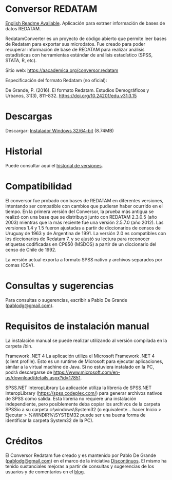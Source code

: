 ﻿# Conversor REDATAM
[English Readme Available](https://github.com/discontinuos/redatam-converter/blob/master/README-EN.md).
Aplicación para extraer información de bases de datos REDATAM.

RedatamConverter es un proyecto de código abierto que permite leer bases de Redatam para exportar sus microdatos. Fue creado para poder recuperar información de base de REDATAM para realizar análisis estadísticas con herramientas estándar de análisis estadístico (SPSS, STATA, R, etc).

Sitio web: https://aacademica.org/conversor.redatam 

Especificación del formato Redatam (no oficial): 

De Grande, P. (2016). El formato Redatam. Estudios Demográficos y Urbanos, 31(3), 811–832. https://doi.org/10.24201/edu.v31i3.15

# Descargas

Descargar: [Instalador Windows 32/64-bit](https://github.com/discontinuos/redatam-converter/blob/master/release/setup-win32.exe?raw=true) (8.74MB)

# Historial

Puede consultar aquí el [historial de versiones](https://github.com/discontinuos/redatam-converter/blob/master/HISTORY.md).

# Compatibilidad

El conversor fue probado con bases de REDATAM en diferentes versiones, intentando ser compatible con cambios que pudieran haber ocurrido en el tiempo. En la primera versión del Conversor, la prueba más antigua se realizó con una base que se distribuyó junto con REDATAM  2.3.0.5 (año 2003) mientras que la más reciente fue una versión 2.5.7.0 (año 2012). Las versiones 1.4 y 1.5 fueron ajustadas a partir de diccionarios de censos de Uruguay de 1963 y de Argentina de 1991. La versión 2.0 es compatibles con los diccionarios de Redatam 7, y se ajustó su lectura para reconocer etiquetas codificadas en CP850 (MSDOS) a partir de un diccionario del censo de Chile de 1992. 

La versión actual exporta a formato SPSS nativo y archivos separados por comas (CSV). 

# Consultas y sugerencias

Para consultas o sugerencias, escribir a Pablo De Grande (pablodg@gmail.com).

# Requisitos de instalación manual 

La instalación manual se puede realizar utilizando al versión compilada en la carpeta /bin.

Framework .NET 4 
La aplicación utiliza el Microsoft Framework .NET 4 (client profile). Esto es un runtime de Microsoft para ejecutar aplicaciones, similar a la virtual machine de Java. Si no estuviera instalado en la PC, podrá descargarse de https://www.microsoft.com/en-us/download/details.aspx?id=17851.

SPSS.NET InteropLibrary 
La aplicación utiliza la librería de SPSS.NET InteropLibrary (https://spss.codeplex.com/) para generar archivos nativos de SPSS como salida. Esta librería no requiere una instalación independiente, pero posiblemente deba copiar los archivos de la carpeta SPSSio a su carpeta c:\windows\System32 (o equivalente... hacer Inicio > Ejecutar > %WINDIR%\SYSTEM32 <enter> puede ser una buena forma de identificar la carpeta System32 de la PC).
  
# Créditos

El Conversor Redatam fue creado y es mantenido por Pablo De Grande (pablodg@gmail.com) en el marco de la iniciativa [Discontinuos](http://www.aacademica.org/discontinuos). El mismo ha tenido sustanciales mejoras a partir de consultas y sugerencias de los usuarios y de comentarios en el [blog](http://idiscontinuos.wordpress.com/2015/03/21/convirtiendo-bases-redatam-a-spss/). 
